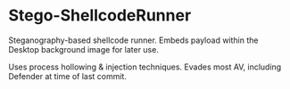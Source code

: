 # Stego-ShellcodeRunner

Steganography-based shellcode runner. Embeds payload within the Desktop background image for later use.

Uses process hollowing & injection techniques.
Evades most AV, including Defender at time of last commit.
